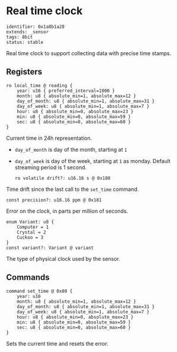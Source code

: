 # Real time clock

    identifier: 0x1a8b1a28
    extends: _sensor
    tags: 8bit
    status: stable

Real time clock to support collecting data with precise time stamps.

## Registers

    ro local_time @ reading {
        year: u16 { preferred_interval=1000 }
        month: u8 { absolute_min=1, absolute_max=12 }
        day_of_month: u8 { absolute_min=1, absolute_max=31 }
        day_of_week: u8 { absolute_min=1, absolute_max=7 }
        hour: u8 { absolute_min=0, absolute_max=23 }
        min: u8 { absolute_min=0, absolute_max=59 }
        sec: u8 { absolute_min=0, absolute_max=60 }
    }

Current time in 24h representation.

-   `day_of_month` is day of the month, starting at `1`
-   `day_of_week` is day of the week, starting at `1` as monday. Default streaming period is 1 second.

        ro volatile drift?: u16.16 s @ 0x180

Time drift since the last call to the `set_time` command.

    const precision?: u16.16 ppm @ 0x181

Error on the clock, in parts per million of seconds.

    enum Variant: u8 {
        Computer = 1
        Crystal = 2
        Cuckoo = 3
    }
    const variant?: Variant @ variant

The type of physical clock used by the sensor.

## Commands

    command set_time @ 0x80 {
        year: u16
        month: u8 { absolute_min=1, absolute_max=12 }
        day_of_month: u8 { absolute_min=1, absolute_max=31 }
        day_of_week: u8 { absolute_min=1, absolute_max=7 }
        hour: u8 { absolute_min=0, absolute_max=23 }
        min: u8 { absolute_min=0, absolute_max=59 }
        sec: u8 { absolute_min=0, absolute_max=60 }
    }

Sets the current time and resets the error.
